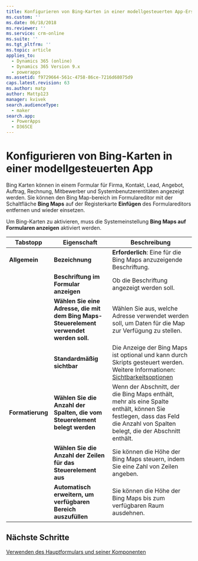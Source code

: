 ```yaml
---
title: Konfigurieren von Bing-Karten in einer modellgesteuerten App-Erstellung in PowerApps | MicrosoftDocs
ms.custom: ''
ms.date: 06/18/2018
ms.reviewer: ''
ms.service: crm-online
ms.suite: ''
ms.tgt_pltfrm: ''
ms.topic: article
applies_to:
  - Dynamics 365 (online)
  - Dynamics 365 Version 9.x
  - powerapps
ms.assetid: f9729664-561c-4758-86ce-7216d68075d9
caps.latest.revision: 63
ms.author: matp
author: Mattp123
manager: kvivek
search.audienceType:
  - maker
search.app:
  - PowerApps
  - D365CE
---
```

# <a name="configure-bing-maps-in-a-model-driven-app"></a>Konfigurieren von Bing-Karten in einer modellgesteuerten App

 Bing Karten können in einem Formular für Firma, Kontakt, Lead, Angebot, Auftrag, Rechnung, Mitbewerber und Systembenutzerentitäten angezeigt werden. Sie können den Bing Map-bereich im Formulareditor mit der Schaltfläche **Bing Maps** auf der Registerkarte **Einfügen** des Formulareditors entfernen und wieder einsetzen.  
  
 Um Bing-Karten zu aktivieren, muss die Systemeinstellung **Bing Maps auf Formularen anzeigen** aktiviert werden.  
  
|Tabstopp|Eigenschaft|Beschreibung|  
|---------|--------------|-----------------|  
|**Allgemein**|**Bezeichnung**|**Erforderlich**: Eine für die Bing Maps anzuzeigende Beschriftung.|  
||**Beschriftung im Formular anzeigen**|Ob die Beschriftung angezeigt werden soll.|  
||**Wählen Sie eine Adresse, die mit dem Bing Maps-Steuerelement verwendet werden soll.**|Wählen Sie aus, welche Adresse verwendet werden soll, um Daten für die Map zur Verfügung zu stellen.|  
||**Standardmäßig sichtbar**|Die Anzeige der Bing Maps ist optional und kann durch Skripts gesteuert werden. Weitere Informationen: [Sichtbarkeitsoptionen](visibility-options-legacy.md)|  
|**Formatierung**|**Wählen Sie die Anzahl der Spalten, die vom Steuerelement belegt werden**|Wenn der Abschnitt, der die Bing Maps enthält, mehr als eine Spalte enthält, können Sie festlegen, dass das Feld die Anzahl von Spalten belegt, die der Abschnitt enthält.|  
||**Wählen Sie die Anzahl der Zeilen für das Steuerelement aus**|Sie können die Höhe der Bing Maps steuern, indem Sie eine Zahl von Zeilen angeben.|  
||**Automatisch erweitern, um verfügbaren Bereich auszufüllen**|Sie können die Höhe der Bing Maps bis zum verfügbaren Raum ausdehnen.|  

## <a name="next-steps"></a>Nächste Schritte

[Verwenden des Hauptformulars und seiner Komponenten](use-main-form-and-components.md)

